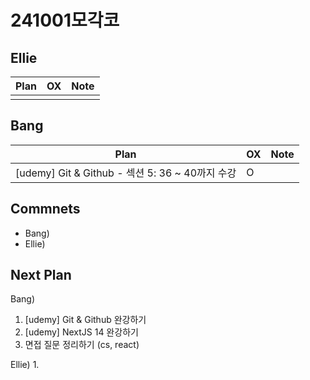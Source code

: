 # 241001모각코

## Ellie

| Plan                 | OX  | Note |
| -------------------- | --- | ---- |
|                      |     |      |

## Bang

| Plan                  | OX  | Note |
| --------------------- | --- | ---- |
| [udemy] Git & Github - 섹션 5: 36 ~ 40까지 수강 |  O    |      |

## Commnets

- Bang)
- Ellie)

## Next Plan

Bang)
1. [udemy] Git & Github 완강하기
2. [udemy] NextJS 14 완강하기
3. 면접 질문 정리하기 (cs, react)

Ellie)
1. 

